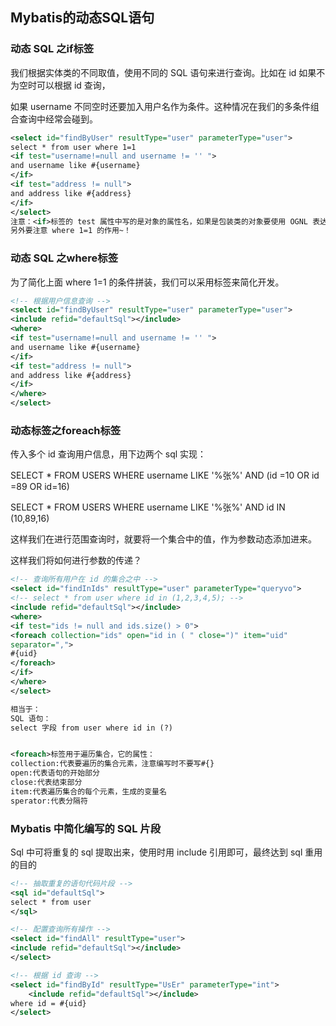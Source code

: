 ## Mybatis的动态SQL语句

### 动态 SQL 之if标签 

我们根据实体类的不同取值，使用不同的 SQL 语句来进行查询。比如在 id 如果不为空时可以根据 id 查询， 

如果 username 不同空时还要加入用户名作为条件。这种情况在我们的多条件组合查询中经常会碰到。 

```xml
<select id="findByUser" resultType="user" parameterType="user">
select * from user where 1=1
<if test="username!=null and username != '' ">
and username like #{username}
</if>
<if test="address != null">
and address like #{address}
</if>
</select>
注意：<if>标签的 test 属性中写的是对象的属性名，如果是包装类的对象要使用 OGNL 表达式的写法。
另外要注意 where 1=1 的作用~！
```

### 动态 SQL 之where标签 

为了简化上面 where 1=1 的条件拼装，我们可以采用标签来简化开发。 

```xml
<!-- 根据用户信息查询 -->
<select id="findByUser" resultType="user" parameterType="user">
<include refid="defaultSql"></include>
<where>
<if test="username!=null and username != '' ">
and username like #{username}
</if>
<if test="address != null">
and address like #{address}
</if>
</where>
</select>
```

### 动态标签之foreach标签 

传入多个 id 查询用户信息，用下边两个 sql 实现： 

SELECT * FROM USERS WHERE username LIKE '%张%' AND (id =10 OR id =89 OR id=16) 

SELECT * FROM USERS WHERE username LIKE '%张%' AND id IN (10,89,16) 

这样我们在进行范围查询时，就要将一个集合中的值，作为参数动态添加进来。 

这样我们将如何进行参数的传递？ 

```xml
<!-- 查询所有用户在 id 的集合之中 -->
<select id="findInIds" resultType="user" parameterType="queryvo">
<!-- select * from user where id in (1,2,3,4,5); -->
<include refid="defaultSql"></include>
<where>
<if test="ids != null and ids.size() > 0">
<foreach collection="ids" open="id in ( " close=")" item="uid" 
separator=",">
#{uid}
</foreach>
</if>
</where>
</select>

相当于：
SQL 语句：
select 字段 from user where id in (?)


<foreach>标签用于遍历集合，它的属性：
collection:代表要遍历的集合元素，注意编写时不要写#{}
open:代表语句的开始部分
close:代表结束部分
item:代表遍历集合的每个元素，生成的变量名
sperator:代表分隔符
```

### Mybatis 中简化编写的 SQL 片段 

Sql 中可将重复的 sql 提取出来，使用时用 include 引用即可，最终达到 sql 重用的目的

```xml
<!-- 抽取重复的语句代码片段 -->
<sql id="defaultSql">
select * from user
</sql>

<!-- 配置查询所有操作 -->
<select id="findAll" resultType="user">
<include refid="defaultSql"></include>
</select>

<!-- 根据 id 查询 -->
<select id="findById" resultType="UsEr" parameterType="int">
    <include refid="defaultSql"></include>
where id = #{uid}
</select>
```

